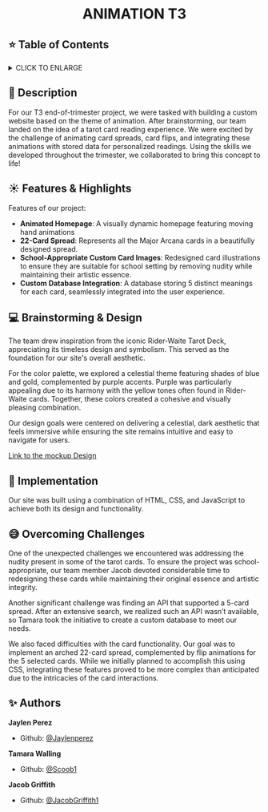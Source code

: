 # <p align="center">ANIMATION T3</p>

## :star: Table of Contents
<details>
        <summary>
        CLICK TO ENLARGE
        </summary>
        :memo: <a href="#description">Description</a>
        <br>
        :sunny: <a href="#features">Features & Highlights</a>
        <br>
        :computer: <a href="#design">Brainstorming & Design</a>
        <br>
        :floppy_disk: <a href="#implementation">Implementation</a>
        <br>
        :sweat_smile: <a href="#challenges">Overcoming Challenges</a>
        <br>
        :sparkles: <a href="#authors">Authors</a>
</details>

## :memo: <span id="description">Description</span>
For our T3 end-of-trimester project, we were tasked with building a custom website based on the theme of animation. After brainstorming, our team landed on the idea of a tarot card reading experience. We were excited by the challenge of animating card spreads, card flips, and integrating these animations with stored data for personalized readings. Using the skills we developed throughout the trimester, we collaborated to bring this concept to life!

## :sunny: <span id="features">Features & Highlights</span>

Features of our project:

- **Animated Homepage**: A visually dynamic homepage featuring moving hand animations
- **22-Card Spread**: Represents all the Major Arcana cards in a beautifully designed spread.
- **School-Appropriate Custom Card Images**: Redesigned card illustrations to ensure they are suitable for school setting by removing nudity while maintaining their artistic essence.
- **Custom Database Integration**: A database storing 5 distinct meanings for each card, seamlessly integrated into the user experience.
## :computer: <span id="design">Brainstorming & Design</span>

The team drew inspiration from the iconic Rider-Waite Tarot Deck, appreciating its timeless design and symbolism. This served as the foundation for our site's overall aesthetic.

For the color palette, we explored a celestial theme featuring shades of blue and gold, complemented by purple accents. Purple was particularly appealing due to its harmony with the yellow tones often found in Rider-Waite cards. Together, these colors created a cohesive and visually pleasing combination.

Our design goals were centered on delivering a celestial, dark aesthetic that feels immersive while ensuring the site remains intuitive and easy to navigate for users.

[Link to the mockup Design](https://app.uizard.io/prototypes/LOl1W8mjZncLzq9VwlWM/player/preview)

## :floppy_disk: <span id="implementation">Implementation</span>

Our site was built using a combination of HTML, CSS, and JavaScript to achieve both its design and functionality.
## :sweat_smile: <span id="challenges">Overcoming Challenges</span>

One of the unexpected challenges we encountered was addressing the nudity present in some of the tarot cards. To ensure the project was school-appropriate, our team member Jacob devoted considerable time to redesigning these cards while maintaining their original essence and artistic integrity.

Another significant challenge was finding an API that supported a 5-card spread. After an extensive search, we realized such an API wasn’t available, so Tamara took the initiative to create a custom database to meet our needs.

We also faced difficulties with the card functionality. Our goal was to implement an arched 22-card spread, complemented by flip animations for the 5 selected cards. While we initially planned to accomplish this using CSS, integrating these features proved to be more complex than anticipated due to the intricacies of the card interactions.


## :sparkles: <span id="authors">Authors</span>

**Jaylen Perez**
- Github: [@Jaylenperez](https://github.com/Jaylenperez)

**Tamara Walling**
- Github: [@Scoob1](https://github.com/Scoob1)

**Jacob Griffith**
- Github: [@JacobGriffith1](https://github.com/JacobGriffith1)
